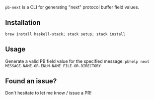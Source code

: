 `pb-next` is a CLI for generating "next" protocol buffer field values.

## Installation

`brew install haskell-stack; stack setup; stack install`

## Usage

Generate a valid PB field value for the specified message:
`pbhelp next MESSAGE-NAME-OR-ENUM-NAME FILE-OR-DIRECTORY`

## Found an issue?

Don't hesitate to let me know / issue a PR!

